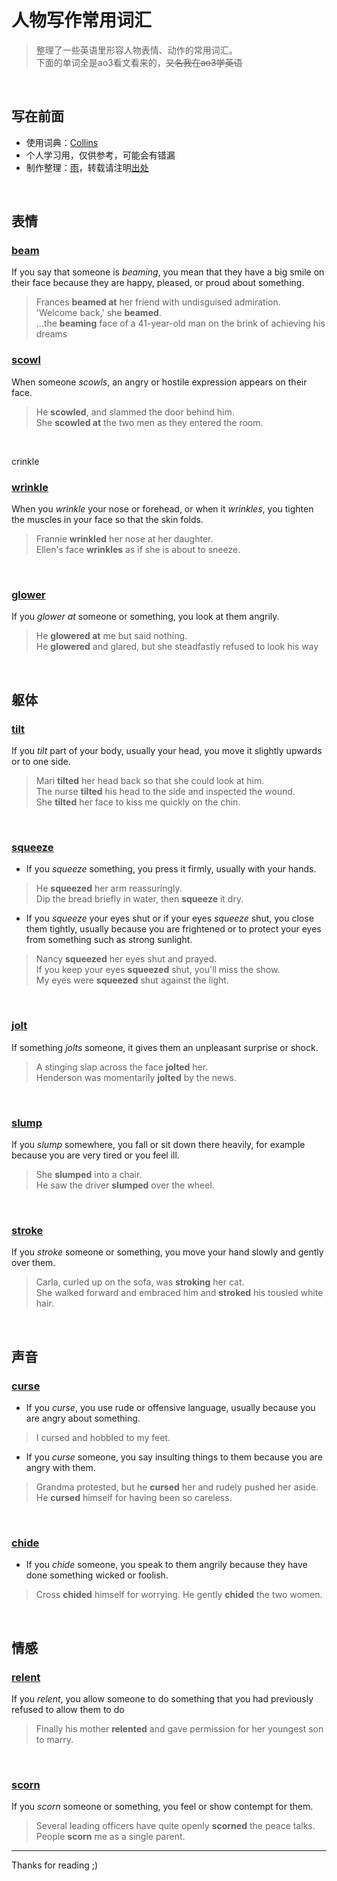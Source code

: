 <!-- omit in toc -->
# 人物写作常用词汇 
> 整理了一些英语里形容人物表情、动作的常用词汇。<br>
> 下面的单词全是ao3看文看来的，~~又名我在ao3学英语~~

<br>

<!-- omit in toc -->
## 写在前面 
* 使用词典：[Collins](https://www.collinsdictionary.com/)
* 个人学习用，仅供参考，可能会有错漏
* 制作整理：[雨](https://github.com/GardenKitten)，转载请注明[出处](https://github.com/GardenKitten/English-Note)

<br>


## 表情

### [beam](https://www.collinsdictionary.com/dictionary/english/beam)
If you say that someone is *beaming*, you mean that they have a big smile on their face because they are happy, pleased, or proud about something.
> Frances **beamed at** her friend with undisguised admiration. <br>
> 'Welcome back,' she **beamed**.<br>
> ...the **beaming** face of a 41-year-old man on the brink of achieving his dreams

### [scowl](https://www.collinsdictionary.com/dictionary/english/scowl)
When someone *scowls*, an angry or hostile expression appears on their face.
> He **scowled**, and slammed the door behind him. <br>
> She **scowled at** the two men as they entered the room. 

<br>

crinkle

### [wrinkle](https://www.collinsdictionary.com/dictionary/english/wrinkle)
When you *wrinkle* your nose or forehead, or when it *wrinkles*, you tighten the muscles in your face so that the skin folds.
> Frannie **wrinkled** her nose at her daughter. <br>
> Ellen's face **wrinkles** as if she is about to sneeze. 

<br>

### [glower](https://www.collinsdictionary.com/dictionary/english/glower)
If you *glower at* someone or something, you look at them angrily.
> He **glowered at** me but said nothing. <br>
He **glowered** and glared, but she steadfastly refused to look his way

<br>

## 躯体

### [tilt](https://www.collinsdictionary.com/dictionary/english/tilt)
If you *tilt* part of your body, usually your head, you move it slightly upwards or to one side.
> Mari **tilted** her head back so that she could look at him. <br>
> The nurse **tilted** his head to the side and inspected the wound. <br>
> She **tilted** her face to kiss me quickly on the chin.

<br>

### [squeeze](https://www.collinsdictionary.com/dictionary/english/squeeze)
* If you *squeeze* something, you press it firmly, usually with your hands.
> He **squeezed** her arm reassuringly.  <br>
> Dip the bread briefly in water, then **squeeze** it dry. 

* If you *squeeze* your eyes shut or if your eyes *squeeze* shut, you close them tightly, usually because you are frightened or to protect your eyes from something such as strong sunlight.
> Nancy **squeezed** her eyes shut and prayed. <br>
> If you keep your eyes **squeezed** shut, you'll miss the show. <br>
> My eyes were **squeezed** shut against the light.  

<br>

### [jolt](https://www.collinsdictionary.com/dictionary/english/jolt)
If something *jolts* someone, it gives them an unpleasant surprise or shock.
> A stinging slap across the face **jolted** her. <br>
> Henderson was momentarily **jolted** by the news. 

<br>

### [slump](https://www.collinsdictionary.com/dictionary/english/slump)
If you *slump* somewhere, you fall or sit down there heavily, for example because you are very tired or you feel ill.
> She **slumped** into a chair. <br>
> He saw the driver **slumped** over the wheel. 

<br>

### [stroke](https://www.collinsdictionary.com/dictionary/english/stroke)
If you *stroke* someone or something, you move your hand slowly and gently over them.
> Carla, curled up on the sofa, was **stroking** her cat. <br>
> She walked forward and embraced him and **stroked** his tousled white hair.

<br>

## 声音

### [curse](https://www.collinsdictionary.com/dictionary/english/curse)
* If you *curse*, you use rude or offensive language, usually because you are angry about something.
> I cursed and hobbled to my feet. 

* If you *curse* someone, you say insulting things to them because you are angry with them.
> Grandma protested, but he **cursed** her and rudely pushed her aside. <br>
> He **cursed** himself for having been so careless. 

<br>

### [chide](https://www.collinsdictionary.com/dictionary/english/chide)
* If you *chide* someone, you speak to them angrily because they have done something wicked or foolish.
> Cross **chided** himself for worrying.
> He gently **chided** the two women. 

<br>

## 情感

### [relent](https://www.collinsdictionary.com/dictionary/english/relent)
If you *relent*, you allow someone to do something that you had previously refused to allow them to do
> Finally his mother **relented** and gave permission for her youngest son to marry. 

<br>

### [scorn](https://www.collinsdictionary.com/dictionary/english/scorn)
If you *scorn* someone or something, you feel or show contempt for them.
> Several leading officers have quite openly **scorned** the peace talks.<br>
> People **scorn** me as a single parent. 

---

Thanks for reading ;)